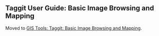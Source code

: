 <h2>Taggit User Guide: Basic Image Browsing and Mapping</h2>
<!-- direct HTML heading tag, so nav does not show this -->

Moved to [GIS Tools: Taggit: Basic Image Browsing and Mapping](/user-guide/tools/visualization/taggit-browse-map/).
